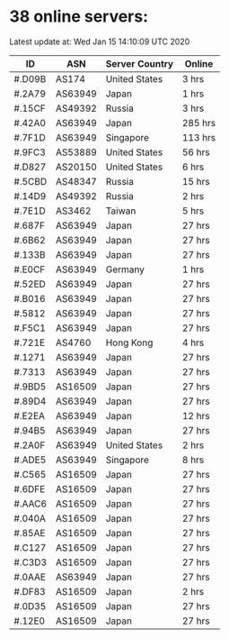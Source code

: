 # 38 online servers:

Latest update at: Wed Jan 15 14:10:09 UTC 2020

| ID | ASN | Server Country | Online |
| -- | --- | -------------- | ------ |
| #.D09B | AS174 | United States | 3 hrs |
| #.2A79 | AS63949 | Japan | 1 hrs |
| #.15CF | AS49392 | Russia | 3 hrs |
| #.42A0 | AS63949 | Japan | 285 hrs |
| #.7F1D | AS63949 | Singapore | 113 hrs |
| #.9FC3 | AS53889 | United States | 56 hrs |
| #.D827 | AS20150 | United States | 6 hrs |
| #.5CBD | AS48347 | Russia | 15 hrs |
| #.14D9 | AS49392 | Russia | 2 hrs |
| #.7E1D | AS3462 | Taiwan | 5 hrs |
| #.687F | AS63949 | Japan | 27 hrs |
| #.6B62 | AS63949 | Japan | 27 hrs |
| #.133B | AS63949 | Japan | 27 hrs |
| #.E0CF | AS63949 | Germany | 1 hrs |
| #.52ED | AS63949 | Japan | 27 hrs |
| #.B016 | AS63949 | Japan | 27 hrs |
| #.5812 | AS63949 | Japan | 27 hrs |
| #.F5C1 | AS63949 | Japan | 27 hrs |
| #.721E | AS4760 | Hong Kong | 4 hrs |
| #.1271 | AS63949 | Japan | 27 hrs |
| #.7313 | AS63949 | Japan | 27 hrs |
| #.9BD5 | AS16509 | Japan | 27 hrs |
| #.89D4 | AS63949 | Japan | 27 hrs |
| #.E2EA | AS63949 | Japan | 12 hrs |
| #.94B5 | AS63949 | Japan | 27 hrs |
| #.2A0F | AS63949 | United States | 2 hrs |
| #.ADE5 | AS63949 | Singapore | 8 hrs |
| #.C565 | AS16509 | Japan | 27 hrs |
| #.6DFE | AS16509 | Japan | 27 hrs |
| #.AAC6 | AS16509 | Japan | 27 hrs |
| #.040A | AS16509 | Japan | 27 hrs |
| #.85AE | AS16509 | Japan | 27 hrs |
| #.C127 | AS16509 | Japan | 27 hrs |
| #.C3D3 | AS16509 | Japan | 27 hrs |
| #.0AAE | AS63949 | Japan | 27 hrs |
| #.DF83 | AS16509 | Japan | 2 hrs |
| #.0D35 | AS16509 | Japan | 27 hrs |
| #.12E0 | AS16509 | Japan | 27 hrs |

